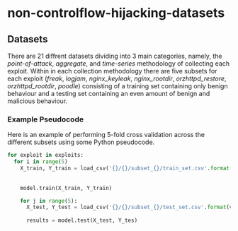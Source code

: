 # non-controlflow-hijacking-datasets

## Datasets
There are 21 diffrent datasets dividing into 3 main categories, namely, the *point-of-attack*, *aggregate*, and *time-series* methodology of collecting each exploit. Within in each collection methodology there are five subsets for each exploit (*freak*, *logjam*, *nginx_keyleak*, *nginx_rootdir*, *orzhttpd_restore*, *orzhttpd_rootdir*, *poodle*) consisting of a training set containing only benign behaviour and a testing set containing an even amount of benign and malicious behaviour.

### Example Pseudocode
Here is an example of performing 5-fold cross validation across the different subsets using some Python pseudocode.
```python
for exploit in exploits:
  for i in range(5)
    X_train, Y_train = load_csv('{}/{}/subset_{}/train_set.csv'.format(version, exploit, i)
  
  
    model.train(X_train, Y_train)

    for j in range(5):
      X_test, Y_test = load_csv('{}/{}/subset_{}/test_set.csv'.format(version, exploit, i)
      
      results = model.test(X_test, Y_tes)
```
